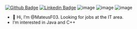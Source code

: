 [![Github Badge](https://img.shields.io/badge/GitHub-100000?style=for-the-badge&logo=github&logoColor=white)](https://github.com/mateusf03)
[![Linkedin Badge](https://img.shields.io/badge/LinkedIn-0077B5?style=for-the-badge&logo=linkedin&logoColor=white)](https://www.linkedin.com/in/mateus-ferrari-julio-899a5b219)
![image](https://img.shields.io/badge/Java-ED8B00?style=for-the-badge&logo=java&logoColor=white)
![image](https://img.shields.io/badge/PHP-777BB4?style=for-the-badge&logo=php&logoColor=white)
![image](https://img.shields.io/badge/C%2B%2B-00599C?style=for-the-badge&logo=c%2B%2B&logoColor=white)

- 👋 Hi, I’m @MateusF03. Looking for jobs at the IT area.
- I’m interested in Java and C++

<!---
MateusF03/MateusF03 is a ✨ special ✨ repository because its `README.md` (this file) appears on your GitHub profile.
You can click the Preview link to take a look at your changes.
--->
